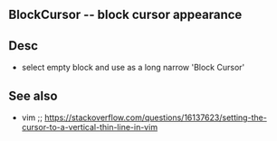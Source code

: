 
<!---
### <beg-file_info>
### document_metadata:
###   - caption: "__blank__"
###     desc: |
###         * AUTO-GENERATED-FILE ;; any direct edits will be lost
###     seeinstead: |
###         *  href="smartpath://mytrybits/t/trytexteditor/txt/blogtef.yaml.txt" find="uuid01rrmy004"
### <end-file_info>
--->

## BlockCursor              --  block cursor appearance

## Desc
* select empty block and use as a long narrow 'Block Cursor'


## See also
* vim ;; https://stackoverflow.com/questions/16137623/setting-the-cursor-to-a-vertical-thin-line-in-vim


